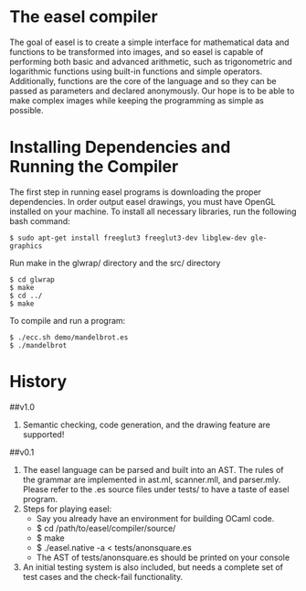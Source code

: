 # The easel compiler
The goal of easel is to create a simple interface for mathematical data and functions to be transformed into images, and so easel is capable of performing both basic and advanced arithmetic, such as trigonometric and logarithmic functions using built-in functions and simple operators. Additionally, functions are the core of the language and so they can be passed as parameters and declared anonymously. Our hope is to be able to make complex images while keeping the programming as simple as possible.

# Installing Dependencies and Running the Compiler
The first step in running easel programs is downloading the proper dependencies. In order output easel drawings, you must have OpenGL installed on your machine. To install all necessary libraries, run the following bash command:
```
$ sudo apt-get install freeglut3 freeglut3-dev libglew-dev gle-graphics
``` 
Run make in the glwrap/ directory and the src/ directory
```
$ cd glwrap
$ make
$ cd ../
$ make
```
To compile and run a program:
```
$ ./ecc.sh demo/mandelbrot.es
$ ./mandelbrot 
```

# History
##v1.0
1. Semantic checking, code generation, and the drawing feature are supported!
   
##v0.1
1. The easel language can be parsed and built into an AST. The rules of the grammar are implemented in ast.ml, scanner.mll, and parser.mly. Please refer to the .es source files under tests/ to have a taste of easel program.
2. Steps for playing easel:
   * Say you already have an environment for building OCaml code.
   * $ cd /path/to/easel/compiler/source/
   * $ make
   * $ ./easel.native -a < tests/anonsquare.es
   * The AST of tests/anonsquare.es should be printed on your console
3. An initial testing system is also included, but needs a complete set of test cases and the check-fail functionality.
